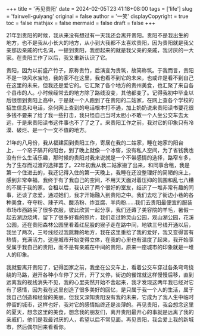 +++
title = '再见贵阳'
date = 2024-02-05T23:41:18+08:00
tags = ['life']
slug = 'fairwell-guiyang'
original = false
author = '一笑'
displayCopyright = true
toc = false
mathjax = false
mermaid = false
draft = false
+++

21年到贵阳的时候，我从来没有想过有一天我还会离开贵阳。贵阳不是我出生的地方，也不是我从小长大的地方，从小到大我都不太喜欢贵阳，因为贵阳就是我父亲那边亲戚的代名词，一提到贵阳，我想起来的就是我父亲的亲戚，我讨厌的一大家。在贵阳工作了以后，我又重新认识了它。

贵阳，因为以前盛产竹子，原称贵竹，后演变为贵筑，故简称筑。于我而言，贵阳不是一块风水宝地，我的家不在这里，我也看不到它的未来，也或许是看不到自己在这里的未来，但我还是爱它的。它汇聚了各个地方的贵州美食，也汇聚了来自各个县市的人。小时候经常去的地方除了路线没变，其他都变了。记得我初中毕业以后很想到贵阳上高中，于是就一个人跑到了在贵阳的二姑家，在网上查各个学校的招生信息和电话，奈何网上查到的电话根本打不通，加上奶奶说来贵阳读书要花很多钱不要来了给了我一些打击，我只怪自己当时太胆小不敢一个人坐公交车去太远，于是来贵阳读书这件事也不了了之了。来贵阳工作之前，我对它的印象只有冷漠、破烂、是一个一文不值的地方。

21年的八月份，我从福建回到贵阳工作，寄居在我的二姑家，睡在她家的阳台上，一个帘子隔开的阳台，到了晚上就像一个冰窖，没有私人空间，为了省钱我也没有什么生活乐趣，那时候的贵阳对我来说就是一个不带感情的选择，路窄车多，为了生存而过渡的选择罢了。22年初我从我二姑家搬了出来，和同事合租，我是第一个住进去的，我还记得入住的第一天晚上，我睡在还没整理好的简陋的床上，感到非常幸福，我终于有了我自己的空间，不用天天面对着压抑的氛围和乱七八糟的不属于我的家。合租以后，我认识了两个很好的室友，结识了一堆非常有趣的同事，还谈了恋爱，通过她们，我才开始融入到贵阳之中。我们去吃了街边小巷的各种美食，夺夺粉、辣子鸡、酸汤粉、炸豆腐、羊肉粉……我们去贵阳最便宜的服装市场市西路买了很多衣服，彼此欣赏一起分享，我们还薅了美容院的羊毛，暑假一起去湖边烧烤，留下了很多好看的照片，我们走过黔灵山公园，观山湖公园，花溪公园，还在贵阳森林公园里看着红屁股的猴子走在路中间，地铁三号线开通以后，我坐了两次，三号线经过我跳舞的地方，我在这里重拾了我的爱好，我又变得富有热情，充满活力。这座城市开始变得立体，在我的心里也有温度了起来，我开始享受属于我自己的贵阳，而不是有亲戚在中间的贵阳，原来一座城市的印象就是一堆人的印象。

我就要离开贵阳了，记得回家之前，我坐在公交车上，看着公交车穿过各条弯弯绕绕的马路，避开各种小车停了又开，开了又停，街边的餐馆就这样慢慢后移，直到远离我的视线消失不见，我的心里突然开始不舍起来，我才发现这两年我已经对它有了感情，因为我在这里创造了很多美好的回忆，是只属于我一个人的生活，属于我自己创造和经营的美丽。但我又深知贵阳没有我的未来，它成为了我人生中临时停留的城市，这样也好，我对它的感情始终还是淡薄的。再见贵阳，我会想念这里的夏天，想念这里的美食，想念我的朋友们，离开贵阳最开心的事就是远离了我的亲戚们，他们是我最讨厌的人，希望以后不常见面。再见贵阳，我会爱上我的新城市，然后偶尔回来看看你。
